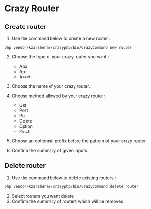 # Crazy Router

## Create router

1. Use the command below to create a new router :

```sh
php vendor/kzarshenas/crazyphp/bin/CrazyCommand new router
```

2. Choose the type of your crazy router you want :
   - App
   - Api
   - Asset

3. Choose the name of your crazy router.
4. Choose method allowed by your crazy router :
   - Get
   - Post
   - Put
   - Delete
   - Option
   - Patch
5. Choose an optionnal prefix before the pattern of your crazy router
6. Confirm the summary of given inputs

## Delete router

1. Use the command below to delete existing routers :

```sh
php vendor/kzarshenas/crazyphp/bin/CrazyCommand delete router
```

2. Select routers you want delete
3. Confirm the summary of routers which will be removed